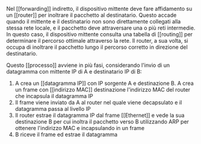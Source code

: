 Nel [[forwarding]] indiretto, il dispositivo mittente deve fare affidamento su un [[router]] per inoltrare il pacchetto al destinatario. Questo accade quando il mittente e il destinatario non sono direttamente collegati alla stessa rete locale, e il pacchetto deve attraversare una o più reti intermedie. In questo caso, il dispositivo mittente consulta una tabella di [[routing]] per determinare il percorso ottimale attraverso la rete. Il router, a sua volta, si occupa di inoltrare il pacchetto lungo il percorso corretto in direzione del destinatario.

Questo [[processo]] avviene in più fasi, considerando l'invio di un datagramma con mittente IP di A e destinatario IP di B:
1. A crea un [[datagramma IP]] con IP sorgente A e destinazione B. A crea un frame con [[indirizzo MAC]] destinazione l'indirizzo MAC del router che incapsula il datagramma IP
2. Il frame viene inviato da A al router nel quale viene decapsulato e il datagramma passa al livello IP
3. Il router estrae il datagramma IP dal frame [[Ethernet]] e vede la sua destinazione B per cui inoltra il pacchetto verso B utilizzando ARP per ottenere l'indirizzo MAC e incapsulando in un frame
4.  B riceve il frame ed estrae il datagramma